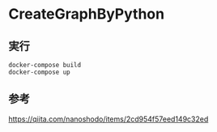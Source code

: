 # CreateGraphByPython

## 実行

```
docker-compose build
docker-compose up
```

## 参考

https://qiita.com/nanoshodo/items/2cd954f57eed149c32ed
